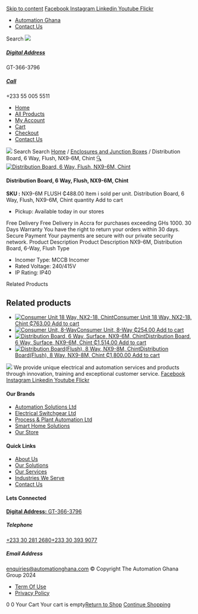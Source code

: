 [Skip to content](https://store.automationghana.com/product/distribution-board-nx9-6m-flush-chint/#content)
[ Facebook ](https://www.facebook.com/automationgh/) [ Instagram ](https://www.instagram.com/automationgh/) [ Linkedin ](https://www.linkedin.com/company/the-automation-ghana-limited/) [ Youtube ](https://www.youtube.com/channel/UCurrRDUSm5oIW39VXjn1u0w) [ Flickr ](https://www.flickr.com/photos/181794037@N07/)
  * [ Automation Ghana ](https://automationghana.com)
  * [ Contact Us ](https://store.automationghana.com/contact/)


Search
[ ![](https://store.automationghana.com/wp-content/uploads/2024/04/Website-TAGG-Logo-BLUE.png) ](https://store.automationghana.com/)
[ ](https://maps.app.goo.gl/m4xeaagWCNbLk4jM6)
#####  [ Digital Address ](https://maps.app.goo.gl/m4xeaagWCNbLk4jM6)
GT-366-3796 
[ ](tel:+233550055511)
#####  [ Call ](tel:+233550055511)
+233 55 005 5511 
  * [Home](https://store.automationghana.com/)
  * [All Products](https://store.automationghana.com/shop/)
  * [My Account](https://store.automationghana.com/my-account/)
  * [Cart](https://store.automationghana.com/cart/)
  * [Checkout](https://store.automationghana.com/checkout/)
  * [Contact Us](https://store.automationghana.com/contact/)


[![](https://store.automationghana.com/wp-content/uploads/2024/04/AutomationGhana_logo_white.png)](https://store.automationghana.com)
Search
Search
[Home](https://store.automationghana.com) / [Enclosures and Junction Boxes](https://store.automationghana.com/product-category/enclosures-and-junction-boxes/) / Distribution Board, 6 Way, Flush, NX9-6M, Chint
[🔍](https://store.automationghana.com/product/distribution-board-nx9-6m-flush-chint/)
[![Distribution Board, 6 Way, Flush, NX9-6M, Chint](https://store.automationghana.com/wp-content/uploads/2019/11/CONSUMER-UNITS-4-e1586086541786.jpg)](https://store.automationghana.com/wp-content/uploads/2019/11/CONSUMER-UNITS-4-e1586086541786.jpg)
####  Distribution Board, 6 Way, Flush, NX9-6M, Chint 
**SKU :** NX9-6M FLUSH 
₵488.00
Item i sold per unit.
Distribution Board, 6 Way, Flush, NX9-6M, Chint quantity
Add to cart
  * Pickup: Available today in our stores


Free Delivery 
Free Delivery in Accra for purchases exceeding GHs 1000. 
30 Days Warranty 
You have the right to return your orders within 30 days. 
Secure Payment 
Your payments are secure with our private security network. 
Product Description
Product Description
NX9-6M, Distribution Board, 6-Way, Flush Type 
  * Incomer Type: MCCB Incomer
  * Rated Voltage: 240/415V
  * IP Rating: IP40


Related Products 
## Related products
  * [![Consumer Unit 18 Way, NX2-18, Chint](https://store.automationghana.com/wp-content/uploads/2020/04/NX2-18-300x300.jpg)Consumer Unit 18 Way, NX2-18, Chint ₵763.00 ](https://store.automationghana.com/product/consumer-unit-nx2-18-chint/)
[Add to cart](https://store.automationghana.com/product/distribution-board-nx9-6m-flush-chint/?add-to-cart=1644)
  * [![Consumer Unit, 8-Way](https://store.automationghana.com/wp-content/uploads/2020/04/NX8-8-J-R-300x300.png)Consumer Unit, 8-Way ₵254.00 ](https://store.automationghana.com/product/consumer-unit-nx8-8-r-chint/)
[Add to cart](https://store.automationghana.com/product/distribution-board-nx9-6m-flush-chint/?add-to-cart=1646)
  * [![Distribution Board, 6 Way, Surface, NX9-6M, Chint](https://store.automationghana.com/wp-content/uploads/2019/11/CONSUMER-UNITS-4-e1586086541786-300x300.jpg)Distribution Board, 6 Way, Surface, NX9-6M, Chint ₵1,514.00 ](https://store.automationghana.com/product/distribution-board-nx9-6m-surface-chint/)
[Add to cart](https://store.automationghana.com/product/distribution-board-nx9-6m-flush-chint/?add-to-cart=1506)
  * [![Distribution Board\(Flush\), 8 Way, NX9-8M, Chint](https://store.automationghana.com/wp-content/uploads/2019/11/CONSUMER-UNITS-4-e1586086541786-300x300.jpg)Distribution Board(Flush), 8 Way, NX9-8M, Chint ₵1,800.00 ](https://store.automationghana.com/product/dist-board-nx9-8m-flush-chint/)
[Add to cart](https://store.automationghana.com/product/distribution-board-nx9-6m-flush-chint/?add-to-cart=1504)


![](https://store.automationghana.com/wp-content/uploads/2024/04/AutomationGhana_logo_white.png)
We provide unique electrical and automation services and products through innovation, training and exceptional customer service.
[ Facebook ](https://www.facebook.com/automationgh/) [ Instagram ](https://www.instagram.com/automationgh/) [ Linkedin ](https://www.linkedin.com/company/the-automation-ghana-limited/) [ Youtube ](https://www.youtube.com/channel/UCurrRDUSm5oIW39VXjn1u0w) [ Flickr ](https://www.flickr.com/photos/181794037@N07/)
#### Our Brands
  * [ Automation Solutions Ltd ](https://store.automationghana.com/product/distribution-board-nx9-6m-flush-chint/)
  * [ Electrical Switchgear Ltd ](https://store.automationghana.com/product/distribution-board-nx9-6m-flush-chint/)
  * [ Process & Plant Automation Ltd ](https://store.automationghana.com/product/distribution-board-nx9-6m-flush-chint/)
  * [ Smart Home Solutions ](https://store.automationghana.com/product/distribution-board-nx9-6m-flush-chint/)
  * [ Our Store ](https://store.automationghana.com/product/distribution-board-nx9-6m-flush-chint/)


#### Quick Links
  * [ About Us ](https://store.automationghana.com/product/distribution-board-nx9-6m-flush-chint/)
  * [ Our Solutions ](https://store.automationghana.com/product/distribution-board-nx9-6m-flush-chint/)
  * [ Our Services ](https://store.automationghana.com/product/distribution-board-nx9-6m-flush-chint/)
  * [ Industries We Serve ](https://store.automationghana.com/product/distribution-board-nx9-6m-flush-chint/)
  * [ Contact Us ](https://store.automationghana.com/product/distribution-board-nx9-6m-flush-chint/)


#### Lets Connected
[**Digital Address:** GT-366-3796](https://maps.app.goo.gl/m4xeaagWCNbLk4jM6)
#####  Telephone 
[ +233 30 281 2680](tel:+233302812680)[+233 30 393 9077](https://store.automationghana.com/product/distribution-board-nx9-6m-flush-chint/+233303939077)
#####  Email Address 
enquiries@automationghana.com 
© Copyright The Automation Ghana Group 2024
  * [ Term Of Use ](https://store.automationghana.com/product/distribution-board-nx9-6m-flush-chint/)
  * [ Privacy Policy ](https://store.automationghana.com/product/distribution-board-nx9-6m-flush-chint/)


0
0
Your Cart
Your cart is empty[Return to Shop](https://store.automationghana.com/shop/)
[Continue Shopping](https://store.automationghana.com/product/distribution-board-nx9-6m-flush-chint/)
